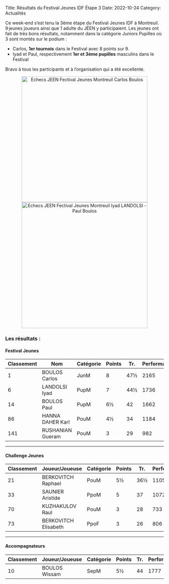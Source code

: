 Title: Résultats du Festival Jeunes IDF Étape 3
Date: 2022-10-24
Category: Actualités

Ce week-end s’est tenu la 3ème étape du Festival Jeunes IDF à Montreuil. 9 jeunes joueurs ainsi que 1 adulte du JÉEN y participaient. Les jeunes ont fait de très bons résultats, notamment dans la catégorie Juniors Pupilles où 3 sont montés sur le podium :

- Carlos, **1er tournois** dans le Festival avec 8 points sur 9.
- Iyad et Paul, respectivement **1er et 3ème pupilles** masculins dans le Festival

Bravo à tous les participants et à l’organisation qui a été excellente.

<div align="center" >
    <img src="{static}/images/JEEN_echecs_festival_jeunes_montreuil_2022-10-25_carlos.webp" width="400" alt="Echecs JEEN Fectival Jeunes Montreuil Carlos Boulos"/>
</div>

<div align="center" >
    <img src="{static}/images/JEEN_echecs_festival_jeunes_montreuil_2022-10-25_iyad_paul.webp" width="400" alt="Echecs JEEN Fectival Jeunes Montreuil Iyad LANDOLSI - Paul Boulos"/>
</div>


### Les résultats :

#### Festival Jeunes

| Classement | Nom              | Catégorie | Points | Tr. | Performance |
| --------   | ---------------- | --------- | ------ | --- | ----------- |
| 1          | BOULOS Carlos    | JunM      | 8      | 47½ | 2165        |
| 6          | LANDOLSI Iyad    | PupM      | 7      | 44½ | 1736        |
| 14         | BOULOS Paul      | PupM      | 6½     | 42  | 1662        |
| 86         | HANNA DAHER Karl | PouM      | 4½     | 34  | 1184        |
| 141        | RUSHANIAN Gueram | PouM      | 3      | 29  | 982        |

---

#### Challenge Jeunes

| Classement | Joueur/Joueuse       | Catégorie | Points | Tr. | Performance |
| --------   | -------------------- | --------- | ------ | --- | ----------- |
| 21         | BERKOVITCH Raphael   | PouM      |	5½	 | 36½ | 1105        |
| 33         | SAUNIER Aristide     | PpoM      |   5    | 37  | 1072        |
| 70         | KUZHAKULOV Raul      | PouM      |   3    | 28  | 733         |
| 73         | BERKOVITCH Elisabeth | PpoF      |   3    | 26  | 806         |

---

#### Accompagnateurs

| Classement | Joueur/Joueuse | Catégorie | Points | Tr. | Performance |
| --------   | -------------- | ----------| -------| --- | ----------- |
| 10	 	 | BOULOS Wissam  | SepM      | 5½	   | 44  | 1777        |
